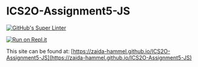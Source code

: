 # ICS2O-Assignment5-JS

[![GitHub's Super Linter](https://github.com/zaida-hammel/ICS2O-Assignment5-JS/workflows/GitHub's%20Super%20Linter/badge.svg)](https://github.com/zaida-hammel1/ICS2O-Assignment5-JS/actions)

[![Run on Repl.it](https://repl.it/badge/github/zaida-hammel/ICS2O-Assignment5-JS)](https://repl.it/github/zaida-hammel/ICS2O-Assignment5-JS)

This site can be found at: [https://zaida-hammel.github.io/ICS2O-Assignment5-JS](https://zaida-hammel.github.io/ICS2O-Assignment5-JS)
